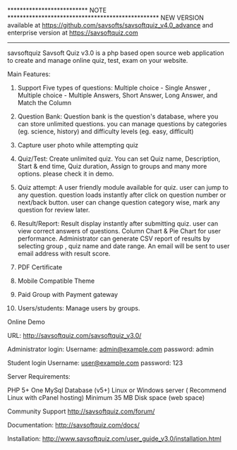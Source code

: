 ************************** NOTE *************************************************
NEW VERSION available at https://github.com/savsofts/savsoftquiz_v4.0_advance and enterprise version at https://savsoftquiz.com

********************************************************************************

savsoftquiz
Savsoft Quiz v3.0 is a php based open source web application to create and manage online quiz, test, exam on your website.

Main Features:

1) Support Five types of questions: Multiple choice - Single Answer , Multiple choice - Multiple Answers, Short Answer, Long Answer, and Match the Column

2) Question Bank: Question bank is the question's database, where you can store unlimited questions. you can manage questions by categories (eg. science, history) and difficulty levels (eg. easy, difficult)

3) Capture user photo while attempting quiz

4) Quiz/Test: Create unlimited quiz. You can set Quiz name, Description, Start & end time, Quiz duration, Assign to groups and many more options. please check it in demo.

5) Quiz attempt: A user friendly module available for quiz. user can jump to any question. question loads instantly after click on question number or next/back button. user can change question category wise, mark any question for review later.

6) Result/Report: Result display instantly after submitting quiz. user can view correct answers of questions. Column Chart & Pie Chart for user performance. Administrator can generate CSV report of results by selecting group , quiz name and date range. An email will be sent to user email address with result score.

7) PDF Certificate

8) Mobile Compatible Theme

9) Paid Group with Payment gateway

10) Users/students: Manage users by groups.

Online Demo

URL: http://savsoftquiz.com/savsoftquiz_v3.0/

Administrator login: Username: admin@example.com password: admin

Student login Username: user@example.com password: 123

Server Requirements:

PHP 5+ One MySql Database (v5+) Linux or Windows server ( Recommend Linux with cPanel hosting) Minimum 35 MB Disk space (web space)

Community Support http://savsoftquiz.com/forum/

Documentation: http://savsoftquiz.com/docs/

Installation: http://www.savsoftquiz.com/user_guide_v3.0/installation.html
